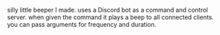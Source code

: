 silly little beeper I made. uses a Discord bot as a command and control server. when given the command it plays a beep to all connected clients. you can pass arguments for frequency and duration.
